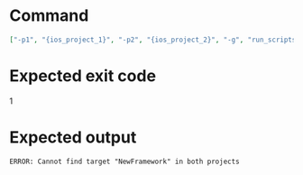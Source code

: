 # Command
```json
["-p1", "{ios_project_1}", "-p2", "{ios_project_2}", "-g", "run_scripts", "-t", "NewFramework", "-f", "console"]
```

# Expected exit code
1

# Expected output
```
ERROR: Cannot find target "NewFramework" in both projects

```
